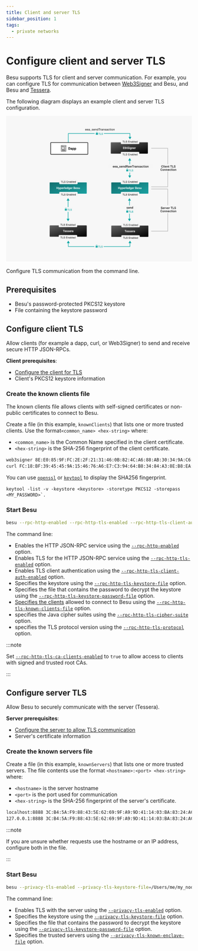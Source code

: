 ```yaml
---
title: Client and server TLS
sidebar_position: 1
tags:
  - private networks
---
```


# Configure client and server TLS

Besu supports TLS for client and server communication. For example, you can configure TLS for communication between [Web3Signer](https://docs.web3signer.consensys.net/concepts/tls) and Besu, and Besu and [Tessera](https://docs.tessera.consensys.net/HowTo/Configure/TLS/).

The following diagram displays an example client and server TLS configuration.

![Besu client and server TLS](../../../../assets/images/Besu_TLS.png)

Configure TLS communication from the command line.

## Prerequisites

- Besu's password-protected PKCS12 keystore
- File containing the keystore password

## Configure client TLS

Allow clients (for example a dapp, curl, or Web3Signer) to send and receive secure HTTP JSON-RPCs.

**Client prerequisites**:

- [Configure the client for TLS]
- Client's PKCS12 keystore information

### Create the known clients file

The known clients file allows clients with self-signed certificates or non-public certificates to connect to Besu.

Create a file (in this example, `knownClients`) that lists one or more trusted clients. Use the format`<common_name> <hex-string>` where:

- `<common_name>` is the Common Name specified in the client certificate.
- `<hex-string>` is the SHA-256 fingerprint of the client certificate.

```bash title="Example"
web3signer 8E:E0:85:9F:FC:2E:2F:21:31:46:0B:82:4C:A6:88:AB:30:34:9A:C6:EA:4F:04:31:ED:0F:69:A7:B5:C2:2F:A7
curl FC:18:BF:39:45:45:9A:15:46:76:A6:E7:C3:94:64:B8:34:84:A3:8E:B8:EA:67:DC:61:C0:29:E6:38:B8:B7:99
```

You can use [`openssl`](https://www.openssl.org/) or [`keytool`](https://docs.oracle.com/javase/6/docs/technotes/tools/solaris/keytool.html) to display the SHA256 fingerprint.

```
keytool -list -v -keystore <keystore> -storetype PKCS12 -storepass <MY_PASSWORD>`.
```

### Start Besu

```bash
besu --rpc-http-enabled --rpc-http-tls-enabled --rpc-http-tls-client-auth-enabled --rpc-http-tls-keystore-file=/Users/me/my_node/keystore.pfx --rpc-http-tls-keystore-password-file=/Users/me/my_node/keystorePassword --rpc-http-tls-known-clients-file=/Users/me/my_node/knownClients --rpc-http-tls-cipher-suite=TLS_AES_256_GCM_SHA384 --rpc-http-tls-protocol=TLSv1.3,TLSv1.2
```

The command line:

- Enables the HTTP JSON-RPC service using the [`--rpc-http-enabled`](../../../../public-networks/reference/cli/options.md#rpc-http-enabled) option.
- Enables TLS for the HTTP JSON-RPC service using the [`--rpc-http-tls-enabled`](../../../../public-networks/reference/cli/options.md#rpc-http-tls-enabled) option.
- Enables TLS client authentication using the [`--rpc-http-tls-client-auth-enabled`](../../../../public-networks/reference/cli/options.md#rpc-http-tls-client-auth-enabled) option.
- Specifies the keystore using the [`--rpc-http-tls-keystore-file`](../../../../public-networks/reference/cli/options.md#rpc-http-tls-keystore-file) option.
- Specifies the file that contains the password to decrypt the keystore using the [`--rpc-http-tls-keystore-password-file`](../../../../public-networks/reference/cli/options.md#rpc-http-tls-keystore-password-file) option.
- [Specifies the clients](#create-the-known-clients-file) allowed to connect to Besu using the [`--rpc-http-tls-known-clients-file`](../../../../public-networks/reference/cli/options.md#rpc-http-tls-known-clients-file) option.
- specifies the Java cipher suites using the [`--rpc-http-tls-cipher-suite`](../../../../public-networks/reference/cli/options.md#rpc-http-tls-cipher-suite) option.
- specifies the TLS protocol version using the [`--rpc-http-tls-protocol`](../../../../public-networks/reference/cli/options.md#rpc-http-tls-protocol) option.

:::note

Set [`--rpc-http-tls-ca-clients-enabled`](../../../../public-networks/reference/cli/options.md#rpc-http-tls-ca-clients-enabled) to `true` to allow access to clients with signed and trusted root CAs.

:::

## Configure server TLS

Allow Besu to securely communicate with the server (Tessera).

**Server prerequisites**:

- [Configure the server to allow TLS communication]
- Server's certificate information

### Create the known servers file

Create a file (in this example, `knownServers`) that lists one or more trusted servers. The file contents use the format `<hostname>:<port> <hex-string>` where:

- `<hostname>` is the server hostname
- `<port>` is the port used for communication
- `<hex-string>` is the SHA-256 fingerprint of the server's certificate.

```bash title="Example"
localhost:8888 3C:B4:5A:F9:88:43:5E:62:69:9F:A9:9D:41:14:03:BA:83:24:AC:04:CE:BD:92:49:1B:8D:B2:A4:86:39:4C:AC
127.0.0.1:8888 3C:B4:5A:F9:88:43:5E:62:69:9F:A9:9D:41:14:03:BA:83:24:AC:04:CE:BD:92:49:1B:8D:B2:A4:86:39:4C:AC
```

:::note

If you are unsure whether requests use the hostname or an IP address, configure both in the file.

:::

### Start Besu

```bash
besu --privacy-tls-enabled --privacy-tls-keystore-file=/Users/me/my_node/keystore.pfx --privacy-tls-keystore-password-file=/Users/me/my_node/keystorePassword --privacy-tls-known-enclave-file=/Users/me/my_node/knownServers
```

The command line:

- Enables TLS with the server using the [`--privacy-tls-enabled`](../../../reference/cli/options.md#privacy-tls-enabled) option.
- Specifies the keystore using the [`--privacy-tls-keystore-file`](../../../reference/cli/options.md#privacy-tls-keystore-file) option.
- Specifies the file that contains the password to decrypt the keystore using the [`--privacy-tls-keystore-password-file`](../../../reference/cli/options.md#privacy-tls-keystore-password-file) option.
- Specifies the trusted servers using the [`--privacy-tls-known-enclave-file`](../../../reference/cli/options.md#privacy-tls-known-enclave-file) option.

<!-- Links -->

[Configure the client for TLS]: https://docs.web3signer.consensys.net/how-to/configure-tls
[Configure the server to allow TLS communication]: https://docs.tessera.consensys.net/HowTo/Configure/TLS/
